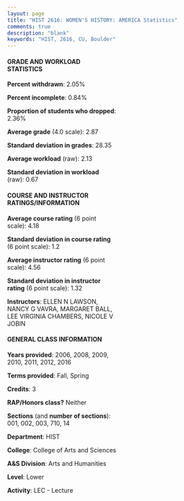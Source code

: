 ```yaml
---
layout: page
title: "HIST 2616: WOMEN'S HISTORY: AMERICA Statistics"
comments: true
description: "blank"
keywords: "HIST, 2616, CU, Boulder"
--- 
```

<head>
<script src="https://ajax.googleapis.com/ajax/libs/jquery/2.1.3/jquery.min.js"></script>
<script src="https://dl.dropboxusercontent.com/s/pc42nxpaw1ea4o9/highcharts.js?dl=0"></script>
<!-- <script src="../assets/js/highcharts.js"></script> -->
<style type="text/css">@font-face {
	font-family: "Bebas Neue";
	src: url(https://www.filehosting.org/file/details/544349/BebasNeue%20Regular.otf) format("opentype");
	}
	h1.Bebas { 
		font-family: "Bebas Neue", Verdana, Tahoma;
	}
</style>
</head>
<body>
	<div id="container" style="float: right; width: 45%; height: 88%; margin-left: 2.5%; margin-right: 2.5%;"></div>
	<script language="JavaScript">
		$(document).ready(function() {
		var chart = {type: 'column'};
		var title = {text: 'Grade Distribution'};
		var xAxis = {categories: ['A','B','C','D','F'],crosshair: true};
		var yAxis = {min: 0,title: {text: 'Percentage'}};
		var tooltip = {headerFormat: '<center><b><span style="font-size:20px">{point.key}</span></b></center>',
		               pointFormat: '<td style="padding:0"><b>{point.y:.1f}%</b></td>',
		               footerFormat: '</table>',shared: true,useHTML: true};
		var plotOptions = {column: {pointPadding: 0.0,borderWidth: 0}};  
		var credits = {enabled: false};var series= [{name: 'Percent',data: [20.69,51.44,22.41,3.16,2.3,]}];
		var json = {};
		json.chart = chart;
		json.title = title;
		json.tooltip = tooltip;
		json.xAxis = xAxis;
		json.yAxis = yAxis;  
		json.series = series;
		json.plotOptions = plotOptions;  
		json.credits = credits;
		$('#container').highcharts(json);
	});
	</script>
</body>
			   
#### GRADE AND WORKLOAD STATISTICS

**Percent withdrawn**: 2.05%

**Percent incomplete**: 0.84%

**Proportion of students who dropped**: 2.36%

**Average grade** (4.0 scale): 2.87

**Standard deviation in grades**: 28.35

**Average workload** (raw): 2.13

**Standard deviation in workload** (raw): 0.67

#### COURSE AND INSTRUCTOR RATINGS/INFORMATION

**Average course rating** (6 point scale): 4.18

**Standard deviation in course rating** (6 point scale): 1.2

**Average instructor rating** (6 point scale): 4.56

**Standard deviation in instructor rating** (6 point scale): 1.32

**Instructors**: ELLEN N LAWSON, NANCY G VAVRA, MARGARET BALL, LEE VIRGINIA CHAMBERS, NICOLE V JOBIN

#### GENERAL CLASS INFORMATION

**Years provided**: 2006, 2008, 2009, 2010, 2011, 2012, 2016

**Terms provided**: Fall, Spring

**Credits**: 3

**RAP/Honors class?** Neither

**Sections** (and **number of sections**): 001, 002, 003, 710, 14

**Department**: HIST

**College**: College of Arts and Sciences

**A&S Division**: Arts and Humanities

**Level**: Lower

**Activity**: LEC - Lecture